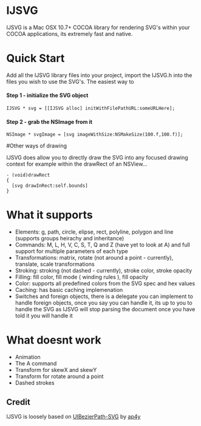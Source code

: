 IJSVG
=====
IJSVG is a Mac OSX 10.7+ COCOA library for rendering SVG's within your COCOA applications, its extremely fast and native.

Quick Start
====
Add all the IJSVG library files into your project, import the IJSVG.h into the files you wish to use the SVG's. The easiest way to

#### Step 1 - initialize the SVG object
    IJSVG * svg = [[IJSVG alloc] initWithFilePathURL:someURLHere];

#### Step 2 - grab the NSImage from it
    NSImage * svgImage = [svg imageWithSize:NSMakeSize(100.f,100.f)];
  
#Other ways of drawing

IJSVG does allow you to directly draw the SVG into any focused drawing context for example within the drawRect of an NSView...

    - (void)drawRect
    {
      [svg drawInRect:self.bounds] 
    }
    
# What it supports
* Elements: g, path, circle, elipse, rect, polyline, polygon and line (supports groups heirachy and inheritance)
* Commands: M, L, H, V, C, S, T, Q and Z (have yet to look at A) and full support for multiple parameters of each type
* Transformations: matrix, rotate (not around a point - currently), translate, scale transformations
* Stroking: stroking (not dashed - currently), stroke color, stroke opacity
* Filling: fill color, fill mode ( winding rules ), fill opacity
* Color: supports all predefined colors from the SVG spec and hex values
* Caching: has basic caching implemenation
* Switches and foreign objects, there is a delegate you can implement to handle foreign objects, once you say you can handle it, its up to you to handle the SVG as IJSVG will stop parsing the document once you have told it you will handle it


# What doesnt work
* Animation
* The A command
* Transform for skewX and skewY
* Transform for rotate around a point
* Dashed strokes

## Credit
IJSVG is loosely based on [UIBezierPath-SVG](https://github.com/ap4y/UIBezierPath-SVG) by [ap4y](https://github.com/ap4y)
